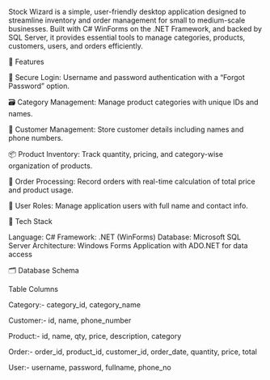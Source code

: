 Stock Wizard is a simple, user-friendly desktop application designed to streamline inventory and order management for small to medium-scale businesses. Built with C# WinForms on the .NET Framework, and backed by SQL Server, it provides essential tools to manage categories, products, customers, users, and orders efficiently.

🚀 Features

🔐 Secure Login: Username and password authentication with a “Forgot Password” option.

🗃️ Category Management: Manage product categories with unique IDs and names.

👥 Customer Management: Store customer details including names and phone numbers.

📦 Product Inventory: Track quantity, pricing, and category-wise organization of products.

🧾 Order Processing: Record orders with real-time calculation of total price and product usage.

👤 User Roles: Manage application users with full name and contact info.


🧰 Tech Stack

Language: C#
Framework: .NET (WinForms)
Database: Microsoft SQL Server
Architecture: Windows Forms Application with ADO.NET for data access


🗂️ Database Schema

Table	Columns

Category:-	category_id, category_name

Customer:-	id, name, phone_number

Product:-	id, name, qty, price, description, category

Order:-	order_id, product_id, customer_id, order_date, quantity, price, total

User:-	username, password, fullname, phone_no
